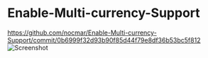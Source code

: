 # Enable-Multi-currency-Support

https://github.com/nocmar/Enable-Multi-currency-Support/commit/0b6999f32d93b90f85d44f79e8df36b53bc5f812
![Screenshot](CustomToken.png)

